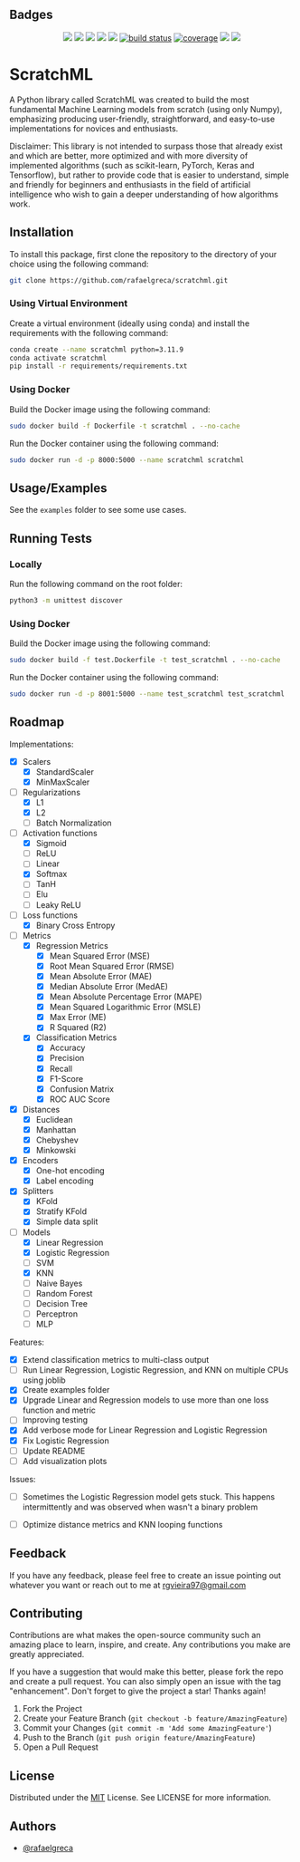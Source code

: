 
## Badges

<p align="center">
    <a href="https://github.com/rafaelgreca/scratchml/contributors" alt="Contributors">
        <img src="https://img.shields.io/github/contributors/rafaelgreca/scratchml?color=greeb&style=for-the-badge" /></a>
    <a href="https://github.com/rafaelgreca/scratchml/forks" alt="Forks">
        <img src="https://img.shields.io/github/forks/rafaelgreca/scratchml?color=greeb&style=for-the-badge" /></a>
    <a href="https://github.com/rafaelgreca/scratchml/stars" alt="Stars">
        <img src="https://img.shields.io/github/stars/rafaelgreca/scratchml?color=greeb&style=for-the-badge" /></a>
    <a href="https://github.com/rafaelgreca/scratchml/issues" alt="Issues">
        <img src="https://img.shields.io/github/issues/rafaelgreca/scratchml?color=greeb&style=for-the-badge" /></a>
    <a href="https://github.com/rafaelgreca/scratchml/pulse" alt="Activity">
        <img src="https://img.shields.io/github/commit-activity/m/rafaelgreca/scratchml?color=greeb&style=for-the-badge" /></a>
    <a href="https://circleci.com/gh/rafaelgreca/scratchml/tree/master">
        <img src="https://img.shields.io/circleci/project/github/rafaelgreca/scratchml/main?color=greeb&style=for-the-badge" alt="build status"></a>
    <a href="https://coveralls.io/github/rafaelgreca/scratchml">
        <img src="https://img.shields.io/coveralls/github/rafaelgreca/scratchml?color=greeb&style=for-the-badge"
            alt="coverage"></a>
    <a alt="Version">
        <img src="https://img.shields.io/badge/version-2.0.0-orange.svg?color=greeb&style=for-the-badge" /></a>
    <a href="https://github.com/rafaelgreca/scratchml/blob/main/LICENSE" alt="License">
        <img src="https://img.shields.io/badge/license-MIT-blue?color=greeb&style=for-the-badge" /></a>

</p>

# ScratchML

A Python library called ScratchML was created to build the most fundamental Machine Learning models from scratch (using only Numpy), emphasizing producing user-friendly, straightforward, and easy-to-use implementations for novices and enthusiasts.

Disclaimer: This library is not intended to surpass those that already exist and which are better, more optimized and with more diversity of implemented algorithms (such as scikit-learn, PyTorch, Keras and Tensorflow), but rather to provide code that is easier to understand, simple and friendly for beginners and enthusiasts in the field of artificial intelligence who wish to gain a deeper understanding of how algorithms work.
## Installation

To install this package, first clone the repository to the directory of your choice using the following command:

```bash
git clone https://github.com/rafaelgreca/scratchml.git
```

### Using Virtual Environment

Create a virtual environment (ideally using conda) and install the requirements with the following command:

```bash
conda create --name scratchml python=3.11.9
conda activate scratchml
pip install -r requirements/requirements.txt
```

### Using Docker

Build the Docker image using the following command:

```bash
sudo docker build -f Dockerfile -t scratchml . --no-cache
```

Run the Docker container using the following command:

```bash
sudo docker run -d -p 8000:5000 --name scratchml scratchml
```
    
## Usage/Examples

See the `examples` folder to see some use cases.


## Running Tests

### Locally

Run the following command on the root folder:

```bash
python3 -m unittest discover
```

### Using Docker

Build the Docker image using the following command:

```bash
sudo docker build -f test.Dockerfile -t test_scratchml . --no-cache
```

Run the Docker container using the following command:

```bash
sudo docker run -d -p 8001:5000 --name test_scratchml test_scratchml
```

## Roadmap

Implementations:

- [x] Scalers
    - [x] StandardScaler
    - [x] MinMaxScaler
- [ ] Regularizations
    - [x] L1
    - [x] L2
    - [ ] Batch Normalization
- [ ] Activation functions
    - [x] Sigmoid
    - [ ] ReLU
    - [ ] Linear
    - [x] Softmax
    - [ ] TanH
    - [ ] Elu
    - [ ] Leaky ReLU
- [ ] Loss functions
    - [x] Binary Cross Entropy
- [ ] Metrics
    - [x] Regression Metrics
        - [x] Mean Squared Error (MSE)
        - [x] Root Mean Squared Error (RMSE)
        - [x] Mean Absolute Error (MAE)
        - [x] Median Absolute Error (MedAE)
        - [x] Mean Absolute Percentage Error (MAPE)
        - [x] Mean Squared Logarithmic Error (MSLE)
        - [x] Max Error (ME)
        - [x] R Squared (R2)
    - [x] Classification Metrics
        - [x] Accuracy
        - [x] Precision
        - [x] Recall
        - [x] F1-Score
        - [x] Confusion Matrix
        - [x] ROC AUC Score
- [x] Distances
    - [x] Euclidean
    - [x] Manhattan
    - [x] Chebyshev
    - [x] Minkowski
- [x] Encoders
    - [x] One-hot encoding
    - [x] Label encoding
- [x] Splitters
    - [x] KFold
    - [x] Stratify KFold
    - [x] Simple data split
- [ ] Models
    - [x] Linear Regression
    - [x] Logistic Regression
    - [ ] SVM
    - [x] KNN
    - [ ] Naive Bayes
    - [ ] Random Forest
    - [ ] Decision Tree
    - [ ] Perceptron
    - [ ] MLP

Features:

- [x] Extend classification metrics to multi-class output
- [ ] Run Linear Regression, Logistic Regression, and KNN on multiple CPUs using joblib
- [x] Create examples folder
- [x] Upgrade Linear and Regression models to use more than one loss function and metric
- [ ] Improving testing
- [x] Add verbose mode for Linear Regression and Logistic Regression
- [x] Fix Logistic Regression
- [ ] Update README
- [ ] Add visualization plots

Issues:

- [ ] Sometimes the Logistic Regression model gets stuck. This happens intermittently and was observed when wasn't a binary problem
- [ ] Optimize distance metrics and KNN looping functions


## Feedback

If you have any feedback, please feel free to create an issue pointing out whatever you want or reach out to me at rgvieira97@gmail.com


## Contributing

Contributions are what makes the open-source community such an amazing place to learn, inspire, and create. Any contributions you make are greatly appreciated.

If you have a suggestion that would make this better, please fork the repo and create a pull request. You can also simply open an issue with the tag "enhancement". Don't forget to give the project a star! Thanks again!

1. Fork the Project
2. Create your Feature Branch (`git checkout -b feature/AmazingFeature`)
3. Commit your Changes (`git commit -m 'Add some AmazingFeature'`)
4. Push to the Branch (`git push origin feature/AmazingFeature`)
5. Open a Pull Request

## License

Distributed under the [MIT](https://choosealicense.com/licenses/mit/) License. See LICENSE for more information.


## Authors

- [@rafaelgreca](https://www.github.com/rafaelgreca)


